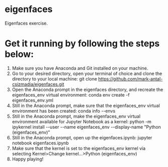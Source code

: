 # eigenfaces
Eigenfaces exercise.

# Get it running by following the steps below:
1. Make sure you have Anaconda and Git installed on your machine.
2. Go to your desired directory, open your terminal of choice and clone the directory to your local machine: git clone https://github.com/mark-antal-csizmadia/eigenfaces.git
3. Open the Anaconda prompt in the eigenfaces directory, and recreate the eigenfaces_env virtual environment: conda env create -f eigenfaces_env.yml
5. Still in the Anaconda prompt, make sure that the eigenfaces_env virtual environment has been created: conda info --envs
6. Still in the Anaconda prompt, make the eigenfaces_env virtual environment available for 
Jupyter Notebook as a kernel: python -m ipykernel install --user --name eigenfaces_env --display-name "Python (eigenfaces_env)"
7. Still in the Anaconda prompt, open up the eigenfaces.ipynb: jupyter notebook eigenfaces.ipynb
8. Make sure that the kernel is set to the eigenfaces_env kernel via selecting Kernel>Change kernel...>Python (eigenfaces_env)
9. Happy playing!

